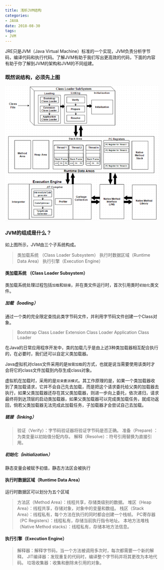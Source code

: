 ```yaml
---
title: 浅析JVM结构
categories:
- JAVA
date: 2018-08-30 
tags:
- JVM
---
```

JRE只是JVM（Java Virtual Machine）标准的一个实现，JVM负责分析字节码，编译代码和执行代码。了解JVM有助于我们写出更高效的代码，下面的内容有助于你了解到JVM的架构和JVM的不同组建。
    
### 既然说结构，必须先上图
![JVM-Architecture](https://github.com/echolixiaopeng/blog/raw/master/data/JVM-Architecture.png)

### JVM的组成是什么？
如上图所示，JVM由三个子系统构成。
> 类加载系统 （Class Loader Subsystem）
> 执行时数据区域（Runtime Data Area）
> 执行引擎（Execution Engine）

#### 类加载系统 （Class Loader Subsystem）
类加载系统处理过程包括`加载`和`链接`，并在类文件运行时，首次引用类时`初始化`类文件。
##### 加载（loading）
通过一个类的完全限定查找此类字节码文件，并利用字节码文件创建一个Class对象。
> Bootstrap Class Loader 
> Extension Class Loader
> Application Class Loader

在Java的日常应用程序开发中，类的加载几乎是由上述3种类加载器相互配合执行的，在必要时，我们还可以自定义类加载器。

Java虚拟机对class文件采用的是`按需加载`的方式，也就是说当需要使用该类时才会将它的class文件加载到内存生成class对象。

虚拟机在加载时，采用的是`双亲委派模式`。其工作原理的是，如果一个类加载器收到了类加载请求，它并不会自己先去加载，而是把这个请求委托给父类的加载器去执行，如果父类加载器还存在其父类加载器，则进一步向上委托，依次递归，请求最终将到达顶层的启动类加载器，如果父类加载器可以完成类加载任务，就成功返回，倘若父类加载器无法完成此加载任务，子加载器才会尝试自己去加载。

##### 链接（linking）
> 验证（Verify）：字节码验证器将验证字节码是否正确。
> 准备（Prepare) ：为类变量以初始值分配内存。
> 解释（Resolve）：符号引用替换为直接引用。

##### 初始化（initialization）
静态变量会被赋予初值，静态方法区会被执行

#### 执行时数据区域（Runtime Data Area）
运行时数据区可以划分为五个区域

> 方法区（Method Area）：线程共享，存储类级别的数据。
> 堆区（Heap Area）：线程共享，存储对象，对象中的变量和数组。
> 栈区（Stack Area）：线程私有，每个方法在执行的同时都会创建一个栈帧。
> PC寄存器（PC Registers）：线程私有，存储当前执行指令地址。
> 本地方法堆栈（Native Method stacks）：线程私有，存储本地方法信息。

#### 执行引擎（Execution Engine）

>解释器：解释字节码，当一个方法被调用多次时，每次都需要一个新的解释。
>JIT编译器：发现重复的代码时，编译整个字节码并将其更改为本地代码。
>垃圾收集器：收集和删除未引用的对象。